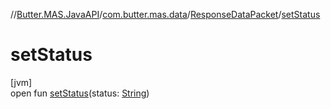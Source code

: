//[Butter.MAS.JavaAPI](../../../index.md)/[com.butter.mas.data](../index.md)/[ResponseDataPacket](index.md)/[setStatus](set-status.md)

# setStatus

[jvm]\
open fun [setStatus](set-status.md)(status: [String](https://docs.oracle.com/javase/8/docs/api/java/lang/String.html))